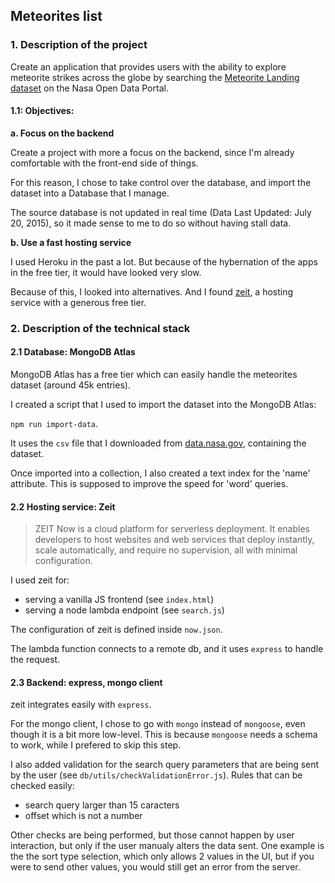 ## Meteorites list

### 1. Description of the project

Create an application that provides users with the ability to explore meteorite strikes across the globe by searching the [Meteorite Landing dataset](https://data.nasa.gov/Space-Science/Meteorite-Landings/gh4g-9sfh) on the Nasa Open Data Portal.

#### 1.1: Objectives:

**a. Focus on the backend**

Create a project with more a focus on the backend, since I'm already comfortable with the front-end side of things.

For this reason, I chose to take control over the database, and import the dataset into a Database that I manage.

The source database is not updated in real time (Data Last Updated: July 20, 2015), so it made sense to me to do so without having stall data.

**b. Use a fast hosting service**

I used Heroku in the past a lot. But because of the hybernation of the apps in the free tier, it would have looked very slow.

Because of this, I looked into alternatives. And I found [zeit](https://zeit.co/), a hosting service with a generous free tier.

### 2. Description of the technical stack

#### 2.1 Database: MongoDB Atlas

MongoDB Atlas has a free tier which can easily handle the meteorites dataset (around 45k entries).

I created a script that I used to import the dataset into the MongoDB Atlas:

`npm run import-data`.

It uses the `csv` file that I downloaded from [data.nasa.gov](https://data.nasa.gov/Space-Science/Meteorite-Landings/gh4g-9sfh/data#Export), containing the dataset.

Once imported into a collection, I also created a text index for the 'name' attribute. This is supposed to improve the speed for 'word' queries.

#### 2.2 Hosting service: Zeit

> ZEIT Now is a cloud platform for serverless deployment. It enables developers to host websites and web services that deploy instantly, scale automatically, and require no supervision, all with minimal configuration.

I used zeit for:

- serving a vanilla JS frontend (see `index.html`)
- serving a node lambda endpoint (see `search.js`)

The configuration of zeit is defined inside `now.json`.

The lambda function connects to a remote db, and it uses `express` to handle the request.

#### 2.3 Backend: express, mongo client

zeit integrates easily with `express`.

For the mongo client, I chose to go with `mongo` instead of `mongoose`, even though it is a bit more low-level. This is because `mongoose` needs a schema to work, while I prefered to skip this step.

I also added validation for the search query parameters that are being sent by the user (see `db/utils/checkValidationError.js`). Rules that can be checked easily:

- search query larger than 15 caracters
- offset which is not a number

Other checks are being performed, but those cannot happen by user interaction, but only if the user manualy alters the data sent. One example is the the sort type selection, which only allows 2 values in the UI, but if you were to send other values, you would still get an error from the server.

